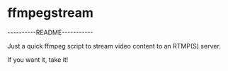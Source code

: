 # ffmpegstream

----------README-----------

Just a quick ffmpeg script to stream video content to an RTMP(S) server.

If you want it, take it!
